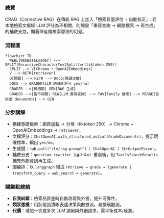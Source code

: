 ### 總覽
CRAG（Corrective RAG）在傳統 RAG 上加入「檢索質量評估 + 自動校正」：若本地檢索文檔經 LLM 評分為不相關，則觸發「重寫查詢 → 網路搜索 → 再生成」的補救支路，顯著降低錯檢索導致的幻覺。

### 流程圖
```mermaid
flowchart TD
  WEBL[WebBaseLoader] --> SPLIT[RecursiveCharacterTextSplitter(tiktoken 250)]
  SPLIT --> V[Chroma + OpenAIEmbeddings]
  V --> RETR[retriever]
  Q[問題] --> RETR --> DOCS[候選文檔]
  DOCS --> GRADER[LLM 結構化評分 yes/no]
  GRADER -->|有相關| GEN[RAG 生成]
  GRADER -->|皆不相關| REW[LLM 重寫查詢] --> TAV[Tavily 搜索] --> MERGE[合併至 documents] --> GEN
```

### 分步講解
- 構建基礎檢索：網頁加載 → 分塊（tiktoken 250）→ Chroma + OpenAIEmbeddings → `retriever`。
- 文檔評分：`ChatOpenAI.with_structured_output(GradeDocuments)`，提示明確標準，輸出 `yes/no`。
- 生成鏈：`hub.pull("rlm/rag-prompt") | ChatOpenAI | StrOutputParser`。
- 補救分支：`question_rewriter`（gpt-4o）重寫後，用 `TavilySearchResults` 補充外部資訊再生成。
- 圖編排：以 `langgraph` 組成 `retrieve → grade → (generate | transform_query → web_search → generate)`。

### 關鍵點總結
- **自我糾錯**：檢索品質差時自動改寫與外搜，提升可靠性。
- **類狀態機**：用狀態圖清晰表達決策與數據流，易擴展觀測。
- **代價**：增加一次或多次 LLM 調用與外網請求，需平衡成本/延遲。


